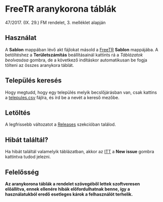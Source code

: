 # FreeTR aranykorona táblák

47/2017. (IX. 29.) FM rendelet, 3. melléklet alapján

## Használat

A **Sablon** mappában lévő akt fájlokat másold a [FreeTR](https://freetr.hu) **Sablon** mappájába. A betöltéshez a **Területszámítás** beállításainál kattints rá a *Táblázatok beolvasása* gombra, de a következő indításkor automatikusan be fogja tölteni az összes aranykora táblát.

## Település keresés

Hogy megtudd, hogy egy település melyik becslőjárásban van, csak kattins a [telepules.csv](telepules.csv) fájlra, és írd be a nevét a kereső mezőbe.

## Letöltés

A legfrissebb változatot a [Releases](https://github.com/faludiz/FreeTR_aranykorona_tablak/releases) szekcióban találod.

## Hibát találtál?

Ha hibát találtál valamelyik táblázatban, akkor az [ITT](https://github.com/faludiz/FreeTR_aranykorona_tablak/issues) a **New issue** gombra kattintva tudod jelezni.

## Felelősség

**Az aranykorona táblák a rendelet szövegéből lettek szoftveresen előállítva, ennek ellenére hibák előfordulhatnak benne, így a használatukból eredő esetleges károk a felhasználót terhelik.**
